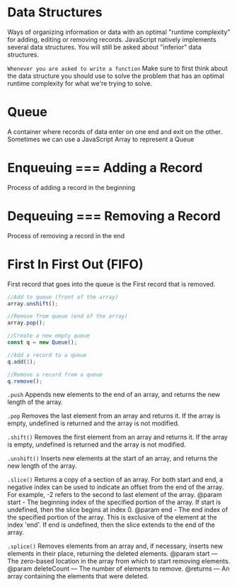 # Data Structures

Ways of organizing information or data with an optimal "runtime complexity" for adding, editing or removing records.
JavaScript natively implements several data structures.
You will still be asked about "inferior" data structures.

`Whenever you are asked to write a function`
Make sure to first think about the data structure you should use to solve the problem that has an optimal runtime complexity for what we're trying to solve.

# Queue

A container where records of data enter on one end and exit on the other.  
Sometimes we can use a JavaScript Array to represent a Queue

# Enqueuing === Adding a Record

Process of adding a record in the beginning

# Dequeuing === Removing a Record

Process of removing a record in the end

# First In First Out (FIFO)

First record that goes into the queue is the First record that is removed.

```js
//Add to queue (front of the array)
array.unshift();

//Remove from queue (end of the array)
array.pop();

//Create a new empty queue
const q = new Queue();

//Add a record to a queue
q.add(1);

//Remove a record from a queue
q.remove();
```

`.push`
Appends new elements to the end of an array, and returns the new length of the array.

`.pop`
Removes the last element from an array and returns it. If the array is empty, undefined is returned and the array is not modified.

`.shift()`
Removes the first element from an array and returns it. If the array is empty, undefined is returned and the array is not modified.

`.unshift()`
Inserts new elements at the start of an array, and returns the new length of the array.

`.slice()`
Returns a copy of a section of an array.
For both start and end, a negative index can be used to indicate an offset from the end of the array.
For example, -2 refers to the second to last element of the array.
@param start - The beginning index of the specified portion of the array. If start is undefined, then the slice begins at index 0.
@param end - The end index of the specified portion of the array. This is exclusive of the element at the index 'end'. If end is undefined, then the slice extends to the end of the array.

`.splice()`
Removes elements from an array and, if necessary, inserts new elements in their place, returning the deleted elements.
@param start — The zero-based location in the array from which to start removing elements.
@param deleteCount — The number of elements to remove.
@returns — An array containing the elements that were deleted.